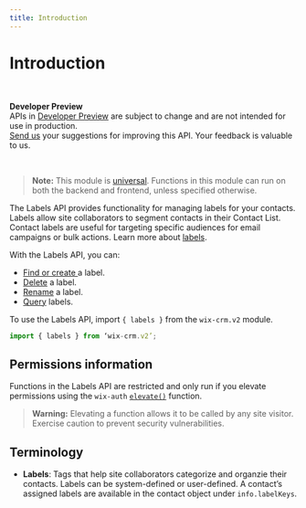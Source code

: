 ```yaml
---
title: Introduction
---
```


# Introduction

&nbsp;
<div style=“background-color: #FEF1D1; padding: 18px 24px; border-radius: 6px; border: 1px solid #FDB10C; box-sizing: border-box; display: inline-block”>
    <b>Developer Preview</b>
    <br/>
    <span>APIs in <a href=“https://www.wix.com/velo/reference/api-overview/developer-preview”>Developer Preview</a> are subject to change and are not intended for use in production.<br/><a href=“mailto:velo-preview-feedback@wix.com”>Send us</a> your suggestions for improving this API. Your feedback is valuable to us.</span>
</div>  

&nbsp;

> **Note:** This module is
> [universal](/api-overview/api-versions#universal-modules).
> Functions in this module can run on both the backend and frontend,
> unless specified otherwise.


The Labels API provides functionality for managing labels for your contacts. Labels allow site collaborators to segment contacts in their Contact List. Contact labels are useful for targeting specific audiences for email campaigns or bulk actions. Learn more about [labels](https://support.wix.com/en/article/adding-labels-to-contacts-in-your-contact-list).
 
With the Labels API, you can:
+ [Find or create ](wix-crm-v2/labels/findorcreatelabel) a label. 
+ [Delete](wix-crm-v2/labels/deletelabel) a label.
+ [Rename](wix-crm-v2/labels/renamelabel) a label.
+ [Query](wix-crm-v2/labels/querylabels) labels.


To use the Labels API, import `{ labels }` from the `wix-crm.v2` module. 

```javascript
import { labels } from ‘wix-crm.v2’;
```

## Permissions information

Functions in the Labels API are restricted and only run if you elevate permissions using the `wix-auth` [`elevate()`](https://www.wix.com/velo/reference/wix-auth/elevate) function.

<blockquote class=‘warning’>
<p><strong>Warning:</strong> Elevating a function allows it to be called by any site visitor. Exercise caution to prevent security vulnerabilities.</p>
</blockquote>


## Terminology

- **Labels**: Tags that help site collaborators categorize and organzie their contacts. Labels can be system-defined or user-defined. A contact’s assigned labels are available in the contact object under `info.labelKeys`.